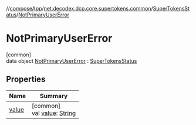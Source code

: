 //[composeApp](../../../../index.md)/[net.decodex.dcp.core.supertokens.common](../../index.md)/[SuperTokensStatus](../index.md)/[NotPrimaryUserError](index.md)

# NotPrimaryUserError

[common]\
data object [NotPrimaryUserError](index.md) : [SuperTokensStatus](../index.md)

## Properties

| Name | Summary |
|---|---|
| [value](../value.md) | [common]<br>val [value](../value.md): [String](https://kotlinlang.org/api/latest/jvm/stdlib/kotlin/-string/index.html) |
